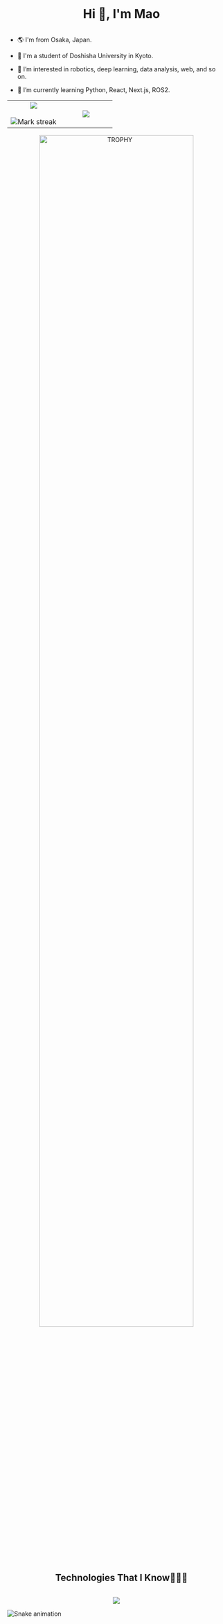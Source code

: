 <div id="user-content-toc">
  <ul align="center">
    <summary><h1 style="display: inline-block">Hi 👋, I'm Mao</h1></summary>
  </ul>
</div>

- 🌎 I'm from Osaka, Japan.

- 🏫 I'm a student of Doshisha University in Kyoto. 

- 👀 I’m interested in robotics, deep learning, data analysis, web, and so on.

- 🌱 I’m currently learning Python, React, Next.js, ROS2. 


<!--- stats & Trophy (start) -->
<p align="center">
  <!--- stats (start) -->
<table align="center">
<tr border="none">
<td width="50%" align="center">
  
  <img  align="center"  src="https://github-readme-stats.vercel.app/api?username=meow520&theme=radical&show_icons=true&count_private=true" />
  <br></br>
  <img  title="🔥 Get streak stats for your profile at git.io/streak-stats" alt="Mark streak" src="https://github-readme-streak-stats.herokuapp.com/?user=meow520&theme=radical&hide_border=false" /> 
</td>

<td width="50%" align="center">

  <img  align="center"  src="https://github-readme-stats.anuraghazra1.vercel.app/api/top-langs/?username=meow520&theme=radical&hide_border=false&no-bg=true&no-frame=true&langs_count=10"/>
  
  </td>
</tr>
</table>
<!--- stats (end) -->

<!--- trophy (start) -->
<div align=center>
  <a href="https://github.com/ryo-ma/github-profile-trophy" title="Go to Source">
      <img align="center" width=84% src="https://github-profile-trophy.vercel.app/?username=meow520&theme=radical&row=1&column=7&margin-h=15&margin-w=5" alt="TROPHY" />
    </a>
</div>
<!--- trophy (start) -->


</p>        
<!--- stats (end) -->


<!--h1 without bottom border-->
<div id="user-content-toc">
  <ul align="center">
    <summary><h2 style="display: inline-block">Technologies That I Know👨🏻‍💻</h2></summary>
  </ul>
</div>
<!--tech stack icons-->
<p align="center">
  <a href="https://skillicons.dev">
    <img src="https://skillicons.dev/icons?i=git,css,discord,docker,figma,github,html,js,linux,md,mysql,nextjs,postman,py,react,tailwind,ts,vscode&perline=14" />
  </a>
</p>

![Snake animation](https://github.com/meow520/meow520/blob/output/github-contribution-grid-snake.svg)
